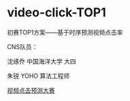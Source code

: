 # video-click-TOP1
初赛TOP1方案——基于时序预测视频点击率

CNS队员：  

沈琢乔 中国海洋大学 大四

朱锐   YOHO   算法工程师

[视频点击预测大赛](https://www.turingtopia.com/competitionnew/detail/e4880352b6ef4f9f8f28e8f98498dbc4/dataset)
